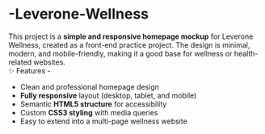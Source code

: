 # -Leverone-Wellness
This project is a **simple and responsive homepage mockup** for Leverone Wellness, created as a front-end practice project. The design is minimal, modern, and mobile-friendly, making it a good base for wellness or health-related websites.  <br>
✨ Features -<br>
- Clean and professional homepage design  <br>
- **Fully responsive** layout (desktop, tablet, and mobile) <br> 
- Semantic **HTML5 structure** for accessibility  <br>
- Custom **CSS3 styling** with media queries  <br>
- Easy to extend into a multi-page wellness website  <br>

